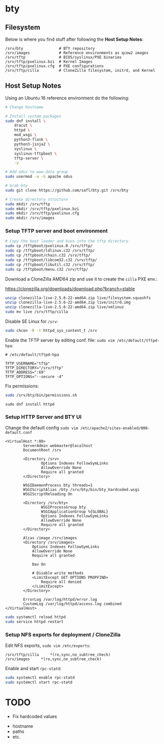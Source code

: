 # bty

## Filesystem

Below is where you find stuff after following the **Host Setup Notes**:

```
/srv/bty                # BTY repository
/srv/images             # Reference environments as qcow2 images
/srv/tftp               # BIOS/syslinux/PXE binaries
/srv/tftp/pxelinux.bzi  # Kernel Images
/srv/tftp/pxelinux.cfg  # PXE configurations
/srv/tftp/cilla         # CloneZilla filesystem, initrd, and Kernel
```

## Host Setup Notes

Using an Ubuntu 16 reference environment do the following:

```bash
# Change hostname

# Install system packages
sudo dnf install \
    dracut \
    httpd \
    mod_wsgi \
    python3-flask \
    python3-jinja2 \
    syslinux \
    syslinux-tftpboot \
    tftp-server \
    -y

# Add odus to www-data group
sudo usermod -a -G apache odus

# Grab bty
sudo git clone https://github.com/safl/bty.git /srv/bty

# Create directory structure
sudo mkdir /srv/tftp
sudo mkdir /srv/tftp/pxelinux.bzi
sudo mkdir /srv/tftp/pxelinux.cfg
sudo mkdir /srv/images
```

### Setup TFTP server and boot environment

```bash
# Copy the boot loader and bios into the tftp directory
sudo cp /tftpboot/pxelinux.0 /srv/tftp/
sudo cp /tftpboot/ldlinux.c32 /srv/tftp/
sudo cp /tftpboot/chain.c32 /srv/tftp/
sudo cp /tftpboot/libcom32.c32 /srv/tftp/
sudo cp /tftpboot/libutil.c32 /srv/tftp/
sudo cp /tftpboot/menu.c32 /srv/tftp/
```

Download a CloneZilla AMD64 zip and use it to create the `cilla` PXE env.:

https://clonezilla.org/downloads/download.php?branch=stable

```bash
unzip clonezilla-live-2.5.6-22-amd64.zip live/filesystem.squashfs
unzip clonezilla-live-2.5.6-22-amd64.zip live/initrd.img
unzip clonezilla-live-2.5.6-22-amd64.zip live/vmlinuz
sudo mv live /srv/tftp/cilla
```

Disable SE Linux for ``/srv``:

```bash
sudo chcon -R -t httpd_sys_content_t /srv
```

Enable the TFTP server by editing conf. file: `sudo vim /etc/default/tftpd-hpa`:

```
# /etc/default/tftpd-hpa

TFTP_USERNAME="tftp"
TFTP_DIRECTORY="/srv/tftp"
TFTP_ADDRESS=":69"
TFTP_OPTIONS="--secure -4"
```

Fix permissions:

```bash
sudo /srv/bty/bin/permissions.sh
```

```
sudo dnf install httpd
```

### Setup HTTP Server and BTY UI

Change the default config `sudo vim /etc/apache2/sites-enabled/000-default.conf`

```
<VirtualHost *:80>
        ServerAdmin webmaster@localhost
        DocumentRoot /srv

        <Directory /srv>
                Options Indexes FollowSymLinks
                AllowOverride None
                Require all granted
        </Directory>

        WSGIDaemonProcess bty threads=1
        WSGIScriptAlias /bty /srv/bty/bin/bty_hardcoded.wsgi
        WSGIScriptReloading On

        <Directory /srv/bty>
                WSGIProcessGroup bty
                WSGIApplicationGroup %{GLOBAL}
                Options Indexes FollowSymLinks
                AllowOverride None
                Require all granted
        </Directory>

        Alias /image /srv/images
        <Directory /srv/images>
            Options Indexes FollowSymLinks
            AllowOverride None
            Require all granted

            Dav On

            # Disable write methods
            <LimitExcept GET OPTIONS PROPFIND>
                Require all denied
            </LimitExcept>
        </Directory>

        ErrorLog /var/log/httpd/error.log
        CustomLog /var/log/httpd/access.log combined
</VirtualHost>
```

```bash
sudo systemctl reload httpd
sudo service httpd restart
```

### Setup NFS exports for deployment / CloneZilla

Edit NFS exports, `sudo vim /etc/exports`:

```
/srv/tftp/cilla     *(ro,sync,no_subtree_check)
/srv/images     *(ro,sync,no_subtree_check)
```

Enable and start `rpc-statd`:

```bash
sudo systemctl enable rpc-statd
sudo systemctl start rpc-statd
```

# TODO

* Fix hardcoded values
 - hostname
 - paths
 - etc.
